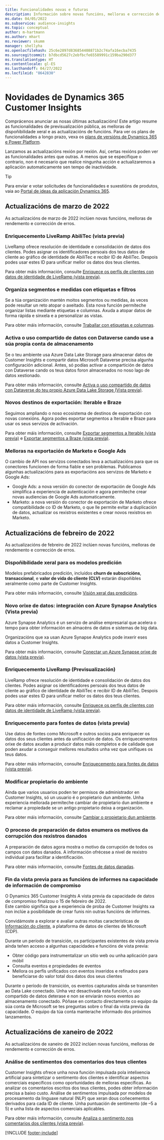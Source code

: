 ```yaml
---
title: Funcionalidades novas e futuras
description: Información sobre novas funcións, melloras e corrección de erros.
ms.date: 04/05/2022
ms.subservice: audience-insights
ms.topic: conceptual
author: m-hartmann
ms.author: mhart
ms.reviewer: skumm
manager: shellyha
ms.openlocfilehash: 25c6e2897d836854408871b2c74afa16ecba7435
ms.sourcegitcommit: b7dbcd5627c2ebfbcfe65589991c159ba290d377
ms.translationtype: HT
ms.contentlocale: gl-ES
ms.lasthandoff: 04/27/2022
ms.locfileid: "8642830"
---
```

# <a name="whats-new-in-dynamics-365-customer-insights"></a>Novidades de Dynamics 365 Customer Insights

Comprácenos anunciar as nosas últimas actualizacións! Este artigo resume as funcionalidades de previsualización pública, as melloras de dispoñibilidade xeral e as actualizacións de funcións. Para ver os plans de funcionalidades a longo prazo, vexa os [plans de versións de Dynamics 365 e Power Platform](/dynamics365/release-plans/).

Lanzamos as actualizacións rexión por rexión. Así, certas rexións poden ver as funcionalidades antes que outras. A menos que se especifique o contrario, non é necesario que realice ningunha acción e actualizaremos a aplicación automaticamente sen tempo de inactividade.

> [!TIP]
> Para enviar e votar solicitudes de funcionalidades e suxestións de produtos, vaia ao [Portal de ideas da aplicación Dynamics 365](https://experience.dynamics.com/ideas/categories/?forum=79a8c474-4e35-e911-a971-000d3a4f3343&forumName=Dynamics%20365%20Customer%20Insights).


## <a name="march-2022-updates"></a>Actualizacións de marzo de 2022

As actualizacións de marzo de 2022 inclúen novas funcións, melloras de rendemento e corrección de erros.

### <a name="liveramp-abilitec-enrichment-preview"></a>Enriquecemento LiveRamp AbiliTec (vista previa)

LiveRamp ofrece resolución de identidade e consolidación de datos dos clientes. Podes asignar os identificadores persoais dos teus datos de cliente ao gráfico de identidade de AbiliTec e recibir ID de AbiliTec. Despois podes usar estes ID para unificar mellor os datos dos teus clientes.

Para obter máis información, consulte [Enriquece os perfís de clientes con datos de identidade de LiveRamp (vista previa)](enrichment-liveramp.md).

### <a name="organize-segments-and-measures-with-tags-and-filters"></a>Organiza segmentos e medidas con etiquetas e filtros
Se a túa organización mantén moitos segmentos ou medidas, ás veces pode resultar un reto atopar o axeitado. Esta nova función permíteche organizar listas mediante etiquetas e columnas. Axuda a atopar datos de forma rápida e sinxela e a personalizar as vistas.

Para obter máis información, consulte [Traballar con etiquetas e columnas](work-with-tags-columns.md).

### <a name="enable-data-sharing-with-dataverse-when-using-your-own-storage-account"></a>Activa o uso compartido de datos con Dataverse cando use a súa propia conta de almacenamento

Se o teu ambiente usa Azure Data Lake Storage para almacenar datos de Customer Insights e compartir datos Microsoft Dataverse precisa algunha configuración adicional.
Antes, só podías activar a compartición de datos con Dataverse cando os teus datos foron almacenados no noso lago de datos xestionado. 

Para obter máis información, consulte [Activa o uso compartido de datos con Dataverse do teu propio Azure Data Lake Storage (Vista previa)](manage-environments.md#enable-data-sharing-with-dataverse-from-your-own-azure-data-lake-storage-preview).

### <a name="new-export-destinations-iterable-and-braze"></a>Novos destinos de exportación: Iterable e Braze

Seguimos ampliando o noso ecosistema de destinos de exportación con novas conexións. Agora podes exportar segmentos a Iterable e Braze para usar os seus servizos de activación.

Para obter máis información, consulte [Exportar segmentos a Iterable (vista previa)](export-iterable.md) e [Exportar segmentos a Braze (vista previa)](export-braze.md).

### <a name="improvements-to-marketo-and-google-ads-export"></a>Melloras na exportación de Marketo e Google Ads

O cambio de API nos servizos conectados leva a actualizacións para que os conectores funcionen de forma fiable e sen problemas. Publicamos algunhas actualizacións para as exportacións aos servizos de Marketo e Google Ads:

- Google Ads: a nova versión do conector de exportación de Google Ads simplifica a experiencia de autenticación e agora permíteche crear novas audiencias de Google Ads automaticamente. 
- Marketo: a nova versión do conector de exportación de Marketo ofrece compatibilidade co ID de Marketo, o que lle permite evitar a duplicación de datos, actualizar os rexistros existentes e crear novos rexistros en Marketo. 


## <a name="february-2022-updates"></a>Actualizacións de febreiro de 2022

As actualizacións de febreiro de 2022 inclúen novas funcións, melloras de rendemento e corrección de erros.

### <a name="general-availability-for-prediction-models"></a>Dispoñibilidade xeral para os modelos predición

Modelos prefabricados predición, incluídos **churn de subscricións**, **transaccional**, e **valor de vida do cliente (CLV)** estarán dispoñibles xeralmente como parte de Customer Insights. 

Para obter máis información, consulte [Visión xeral das predicións](predictions-overview.md).

### <a name="new-data-source-integration-with-azure-synapse-analytics-preview"></a>Novo orixe de datos: integración con Azure Synapse Analytics (Vista previa)

Azure Synapse Analytics é un servizo de análise empresarial que acelera o tempo para obter información en almacéns de datos e sistemas de big data.

Organizacións que xa usan Azure Synapse Analytics pode inxerir eses datos a Customer Insights. 

Para obter máis información, consulte [Conectar un Azure Synapse orixe de datos (vista previa)](connect-synapse.md).

### <a name="liveramp-enrichment-preview"></a>Enriquecemento LiveRamp (Previsualización)

LiveRamp ofrece resolución de identidade e consolidación de datos dos clientes. Podes asignar os identificadores persoais dos teus datos de cliente ao gráfico de identidade de AbiliTec e recibir ID de AbiliTec. Despois podes usar estes ID para unificar mellor os datos dos teus clientes.

Para obter máis información, consulte [Enriquece os perfís de clientes con datos de identidade de LiveRamp (vista previa)](enrichment-liveramp.md).

### <a name="enrichment-for-data-sources-preview"></a>Enriquecemento para fontes de datos (vista previa)

Use datos de fontes como Microsoft e outros socios para enriquecer os datos dos seus clientes antes da unificación de datos. Os enriquecementos orixe de datos axudan a producir datos máis completos e de calidade que poden axudar a conseguir mellores resultados unha vez que unifiques os teus datos.

Para obter máis información, consulte [Enriquecemento para fontes de datos (vista previa)](data-sources-enrichment.md).

### <a name="change-owner-of-environment"></a>Modificar propietario do ambiente

Aínda que varios usuarios poden ter permisos de administrador en Customer Insights, só un usuario é o propietario dun ambiente. Unha experiencia mellorada permíteche cambiar de propietario dun ambiente e reclamar a propiedade se un antigo propietario deixa a organización. 

Para obter máis información, consulte [Cambiar o propietario dun ambiente](manage-environments.md#change-the-owner-of-an-environment).

### <a name="data-preparation-process-lists-corruption-reason-for-corrupted-records"></a>O proceso de preparación de datos enumera os motivos da corrupción dos rexistros danados

A preparación de datos agora mostra o motivo da corrupción de todos os campos con datos danados. A información ofrécese a nivel de rexistro individual para facilitar a identificación. 

Para obter máis información, consulte [Fontes de datos danadas](entities.md#corrupted-data-sources).

### <a name="end-of-preview-for-reporting-features-in-the-engagement-insights-capability"></a>Fin da vista previa para as funcións de informes na capacidade de información de compromiso

O Dynamics 365 Customer Insights A vista previa da capacidade de datos de compromiso finalizou o 15 de febreiro de 2022.  
Este cambio significa que a experiencia de proba de Customer Insights xa non inclúe a posibilidade de crear funis nin outras funcións de informes.

Convidámoste a explorar e avaliar outras moitas características de [Información do cliente](https://dynamics.microsoft.com/ai/customer-insights/), a plataforma de datos de clientes de Microsoft (CDP).    
 
Durante un período de transición, os participantes existentes de vista previa aínda teñen acceso a algunhas capacidades e funcións de vista previa:

- Obter código para instrumentalizar un sitio web ou unha aplicación para móbil 
- Consulta eventos e propiedades de eventos 
- Mellora os perfís unificados con eventos inxeridos e refinados para beneficiarse do valor total dos datos dos seus clientes
  
Durante o período de transición, os eventos capturados aínda se transmiten ao Data Lake conectado. Unha vez desactivada esta función, o uso compartido de datos deterase e non se enviarán novos eventos ao almacenamento conectado.
Póñase en contacto directamente co equipo da súa conta de Microsoft se tes preguntas sobre o final da vista previa da capacidade. O equipo da túa conta manterache informado dos próximos lanzamentos. 

## <a name="january-2022-updates"></a>Actualizacións de xaneiro de 2022

As actualizacións de xaneiro de 2022 inclúen novas funcións, melloras de rendemento e corrección de erros.

### <a name="sentiment-analysis-of-your-customers-feedback"></a>Análise de sentimentos dos comentarios dos teus clientes

Customer Insights ofrece unha nova función impulsada pola intelixencia artificial para sintetizar o sentimento dos clientes e identificar aspectos comerciais específicos como oportunidades de melloras específicas. Ao analizar os comentarios escritos dos teus clientes, podes obter información precisa a baixo custo. Análise de sentimentos impulsada por modelos de procesamento da linguaxe natural (NLP) que xeran dous coñecementos derivados para cada ID de cliente. Unha puntuación de sentimento (de –5 a 5) e unha lista de aspectos comerciais aplicables. 

Para obter máis información, consulte [Analiza o sentimento nos comentarios dos clientes (vista previa)](sentiment-analysis.md).


[!INCLUDE [footer-include](includes/footer-banner.md)]